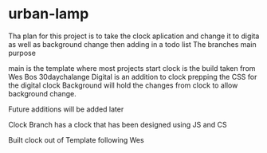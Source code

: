 ﻿# urban-lamp
Tha plan for this project is to take the clock aplication and change it to digita as well as background change then adding in a todo list 
The branches main purpose

  main is the template where most projects start
  clock is the build taken from Wes Bos 30daychalange
  Digital is an addition to clock prepping the CSS for the digital clock
  Background will hold the changes from clock to allow background change.
  
  Future additions will be added later

Clock Branch has a clock that has been designed using JS and CS

Built clock out of Template following Wes
